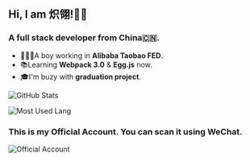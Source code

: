 ## Hi, I am 炽翎!👋🏻

### A full stack developer from China🇨🇳.

- 👨🏻‍💻A boy working in **Alibaba Taobao FED**.
- 📚Learning **Webpack 3.0** & **Egg.js** now.
- 🎓I'm buzy with **graduation project**.

![GitHub Stats](https://github-readme-stats.vercel.app/api?username=wjq990112&count_private=true&show_icons=true)

![Most Used Lang](https://github-readme-stats.vercel.app/api/top-langs/?username=wjq990112&layout=compact)

### This is my **Official Account**. You can **scan it using WeChat**.

![Official Account](http://cdn.jack-wjq.cn/%E5%85%AC%E4%BC%97%E5%8F%B7.jpg)
